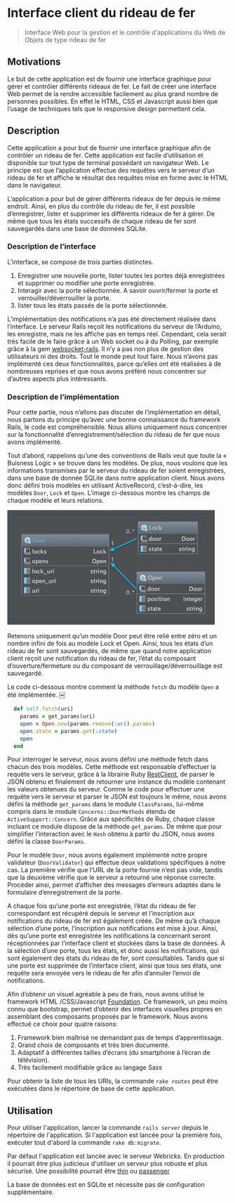 # Interface client du rideau de fer
> Interface Web pour la gestion et le contrôle d'applications du Web de Objets de type rideau de fer

## Motivations
Le but de cette application est de fournir une interface graphique pour gérer et contrôler différents rideaux de fer. Le fait de créer une interface Web permet de la rendre accessible facilement au plus grand nombre de personnes possibles. En effet le HTML, CSS et Javascript aussi bien que l’usage de techniques tels que le responsive design permettent cela.

## Description
Cette application a pour but de fournir une interface graphique afin de contrôler un rideau de fer. Cette application est facile d’utilisation et disponible sur tout type de terminal possédant un navigateur Web. Le principe est que l’application effectue des requêtes vers le serveur d’un rideau de fer et affiche le résultat des requêtes mise en forme avec le HTML dans le navigateur.

L’application a pour but de gérer différents rideaux de fer depuis le même endroit. Ainsi, en plus du contrôle du rideau de fer, il est possible d’enregistrer, lister et supprimer les différents rideaux de fer à gérer. De même que tous les états successifs de chaque rideau de fer sont sauvegardés dans une base de données SQLite.

### Description de l’interface
L’interface, se compose de trois parties distinctes.

1. Enregistrer une nouvelle porte, lister toutes les portes déjà enregistrées et supprimer ou modifier une porte enregistrée.
2. Interagir avec la porte sélectionnée. A savoir ouvrir/fermer la porte et verrouiller/déverrouiller la porte.
3. lister tous les états passés de la porte sélectionnée.

L’implémentation des notifications n’a pas été directement réalisée dans l’interface. Le serveur Rails reçoit les notifications du serveur de l’Arduino, les enregistre, mais ne les affiche pas en temps réel. Cependant, cela serait très facile de le faire grâce à un Web socket ou à du Polling, par exemple grâce à la gem [websocket-rails](https://github.com/websocket-rails/websocket-rails). Il n’y a pas non plus de gestion des utilisateurs ni des droits. Tout le monde peut tout faire. Nous n’avons pas implémenté ces deux fonctionnalités, parce qu’elles ont été réalisées à de nombreuses reprises et que nous avons préféré nous concentrer sur d’autres aspects plus intéressants.

### Description de l’implémentation

Pour cette partie, nous n’allons pas discuter de l’implémentation en détail, nous partons du principe qu’avec une bonne connaissance du framework Rails, le code est compréhensible. Nous allons uniquement nous concentrer sur la fonctionnalité d’enregistrement/sélection du rideau de fer que nous avons implémenté.

Tout d’abord, rappelons qu’une des conventions de Rails veut que toute la « Buisness Logic » se trouve dans les modèles. De plus, nous voulons que les informations transmises par le serveur du rideau de fer soient enregistrées, dans une base de donnée SQLite dans notre application client. Nous avons donc défini trois modèles en utilisant ActiveRecord, c’est-à-dire, les modèles `Door`, `Lock` et `Open`. L’image ci-dessous montre les champs de chaque modèle et leurs relations.

![](https://raw.githubusercontent.com/facenord-sud/DoorClient/master/clientDiag.jpg)

Retenons uniquement qu’un modèle Door peut être relié entre zéro et un nombre infini de fois au modèle Lock et Open. Ainsi, tous les états d’un rideau de fer sont sauvegardés, de même que quand notre application client reçoit une notification du rideau de fer, l’état du composant d’ouverture/fermeture ou du composant de verrouillage/déverrouillage est sauvegardé.

Le code ci-dessous montre comment la méthode `fetch` du modèle `Open` a été implémentée.
￼
```ruby
  def self.fetch(uri)
    params = get_params(uri)
    open = Open.new(params.remove(:uri).params)
    open.state = params.get(:state)
    open
  end
```


Pour interroger le serveur, nous avons défini une méthode fetch dans chacun des trois modèles. Cette méthode est responsable d’effectuer la requête vers le serveur, grâce à la librairie Ruby [RestClient](https://github.com/rest-client/rest-client), de parser le JSON obtenu et finalement de retourner une instance du modèle contenant les valeurs obtenues du serveur. Comme le code pour effectuer une requête vers le serveur et parser le JSON est toujours le même, nous avons défini la méthode `get_params` dans le module `ClassParams`, lui-même compris dans le module `Concerns::DoorMethods` étendu de `ActiveSupport::Concern`. Grâce aux spécificités de Ruby, chaque classe incluant ce module dispose de la méthode `get_params`. De même que pour simplifier l’interaction avec le `Hash` obtenu à partir du JSON, nous avons défini la classe `DoorParams`.

Pour le modèle `Door`, nous avons également implémenté notre propre validateur (`DoorValidator`) qui effectue deux validations spécifiques à notre cas. La première vérifie que l’URL de la
porte fournie n’est pas vide, tandis que la deuxième vérifie que le serveur a retourné une réponse correcte. Procéder ainsi, permet d’afficher des messages d’erreurs adaptés dans
le formulaire d’enregistrement de la porte.

A chaque fois qu’une porte est enregistrée, l’état du rideau de fer correspondant est récupéré depuis le serveur et l’inscription aux notifications du rideau de fer est également créée. De même qu’à chaque sélection d’une porte, l’inscription aux notifications est mise à jour. Ainsi, dès qu’une porte est enregistrée les notifications la concernant seront réceptionnées par l’interface client et stockées dans la base de données. À la sélection d’une porte, tous les états, et donc aussi les notifications, qui sont également des états du rideau de fer, sont consultables. Tandis que si une porte est supprimée de l’interface client, ainsi que tous ses états, une requête sera envoyée vers le rideau de fer afin d’annuler l’envoi de notifications.

Afin d’obtenir un visuel agréable à peu de frais, nous avons utilisé le framework HTML /CSS/Javascript [Foundation](http://foundation.zurb.com). Ce framework, un peu moins connu que bootstrap, permet d’obtenir des interfaces visuelles propres en assemblant des composants proposés par le framework. Nous avons effectué ce choix pour quatre raisons:


1. Framework bien maîtrisé ne demandant pas de temps d’apprentissage.
2. Grand choix de composants et très bien documenté.
3. Adaptatif à différentes tailles d’écrans (du smartphone à l’écran de télévision).
4. Très facilement modifiable grâce au langage Sass

Pour obtenir la liste de tous les URIs, la commande `rake routes` peut être exécutées dans le répertoire de base de cette application.

## Utilisation

Pour utiliser l'application, lancer la commande `rails server` depuis le répertoire de l'application. Si l'application est lancée pour la première fois, exécuter tout d'abord la commande `rake db:migrate`.

Par défaut l'application est lancée avec le serveur Webricks. En production il pourrait être plus judicieux d'utiliser un serveur plus robuste et plus sécurisé. Une possibilité pourrait être [thin](http://code.macournoyer.com/thin/) ou [passenger](https://www.phusionpassenger.com)

La base de données est en SQLite et nécessite pas de configuration supplémentaire.
